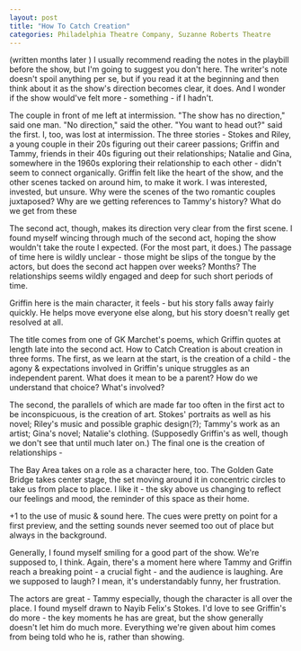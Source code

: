 ```yaml
---
layout: post
title: "How To Catch Creation"
categories: Philadelphia Theatre Company, Suzanne Roberts Theatre
---
```

(written months later
  )
I usually recommend reading the notes in the playbill before the show, but I'm going to suggest you don't here. The writer's note doesn't spoil anything per se, but if you read it at the beginning and then think about it as the show's direction becomes clear, it does. And I wonder if the show would've felt more - something - if I hadn't.

The couple in front of me left at intermission. "The show has no direction," said one man. "No direction," said the other. "You want to head out?" said the first. I, too, was lost at intermission. The three stories - Stokes and Riley, a young couple in their 20s figuring out their career passions; Griffin and Tammy, friends in their 40s figuring out their relationships; Natalie and Gina, somewhere in the 1960s exploring their relationship to each other - didn't seem to connect organically. Griffin felt like the heart of the show, and the other scenes tacked on around him, to make it work. I was interested, invested, but unsure. Why were the scenes of the two romantic couples juxtaposed? Why are we getting references to Tammy's history? What do we get from these

The second act, though, makes its direction very clear from the first scene. I found myself wincing through much of the second act, hoping the show wouldn't take the route I expected. (For the most part, it does.) The passage of time here is wildly unclear - those might be slips of the tongue by the actors, but does the second act happen over weeks? Months? The relationships seems wildly engaged and deep for such short periods of time.

Griffin here is the main character, it feels - but his story falls away fairly quickly. He helps move everyone else along, but his story doesn't really get resolved at all.

The title comes from one of GK Marchet's poems, which Griffin quotes at length late into the second act. How to Catch Creation is about creation in three forms. The first, as we learn at the start, is the creation of a child - the agony & expectations involved in Griffin's unique struggles as an independent parent. What does it mean to be a parent? How do we understand that choice? What's involved?

The second, the parallels of which are made far too often in the first act to be inconspicuous, is the creation of art. Stokes' portraits as well as his novel; Riley's music and possible graphic design(?); Tammy's work as an artist; Gina's novel; Natalie's clothing. (Supposedly Griffin's as well, though we don't see that until much later on.) The final one is the creation of relationships -

The Bay Area takes on a role as a character here, too. The Golden Gate Bridge takes center stage, the set moving around it in concentric circles to take us from place to place. I like it - the sky above us changing to reflect our feelings and mood, the reminder of this space as their home.

+1 to the use of music & sound here. The cues were pretty on point for a first preview, and the setting sounds never seemed too out of place but always in the background.

Generally, I found myself smiling for a good part of the show. We're supposed to, I think. Again, there's a moment here where Tammy and Griffin reach a breaking point - a crucial fight - and the audience is laughing. Are we supposed to laugh? I mean, it's understandably funny, her frustration.

The actors are great - Tammy especially, though the character is all over the place. I found myself drawn to Nayib Felix's Stokes. I'd love to see Griffin's do more - the key moments he has are great, but the show generally doesn't let him do much more. Everything we're given about him comes from being told who he is, rather than showing.
